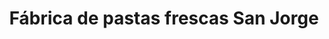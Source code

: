 ---
title: "Fábrica de pastas frescas San Jorge"
url: /parque-san-martin/fabrica-de-pastas-frescas-san-jorge-avenida-echeverry/
shop: comodidad
---